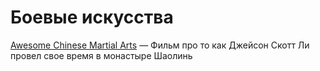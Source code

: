  # Боевые искусства
 [Awesome Chinese Martial Arts](https://www.youtube.com/watch?v=TEQnTv31SYo) — Фильм про то как Джейсон Скотт Ли провел свое время в монастыре Шаолинь
